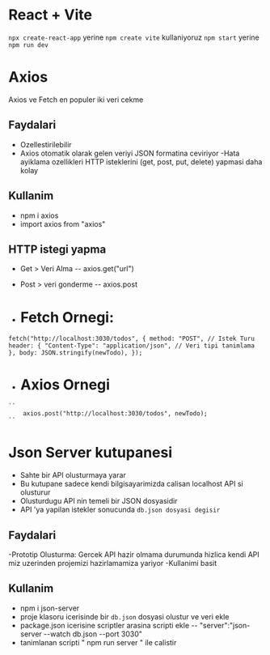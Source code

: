 # React + Vite

`npx create-react-app` yerine `npm create vite` kullaniyoruz
`npm start` yerine `npm run dev`

# Axios

Axios ve Fetch en populer iki veri cekme

## Faydalari

- Ozellestirilebilir
- Axios otomatik olarak gelen veriyi JSON formatina ceviriyor
  -Hata ayiklama ozellikleri
  HTTP isteklerini (get, post, put, delete) yapmasi daha kolay

## Kullanim

- npm i axios
- import axios from "axios"

## HTTP istegi yapma

- Get > Veri Alma
  -- axios.get("url")

- Post > veri gonderme
--   axios.post
-   # Fetch Ornegi:

`` fetch("http://localhost:3030/todos", {
    method: "POST", // Istek Turu
    header: {
    "Content-Type": "application/json", // Veri tipi tanimlama
    },
    body: JSON.stringify(newTodo),
    });
``
-    # Axios Ornegi
    ``
        axios.post("http://localhost:3030/todos", newTodo);
    ``



# Json Server kutupanesi

- Sahte bir API olusturmaya yarar
- Bu kutupane sadece kendi bilgisayarimizda calisan localhost API si olusturur
- Olusturdugu API nin temeli bir JSON dosyasidir
- API 'ya yapilan istekler sonucunda `db.json dosyasi degisir`

## Faydalari

-Prototip Olusturma: Gercek API hazir olmama durumunda hizlica kendi API miz uzerinden projemizi hazirlamamiza yariyor
-Kullanimi basit

## Kullanim

- npm i json-server
- proje klasoru icerisinde bir `db.json` dosyasi olustur ve veri ekle
- package.json icerisine scriptler arasina scripti ekle
  -- "server":"json-server --watch db.json --port 3030"
- tanimlanan scripti " npm run server " ile calistir

